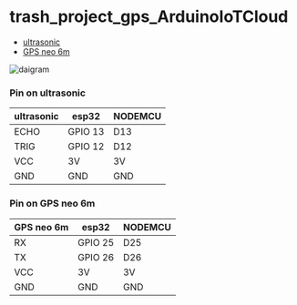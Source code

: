 # trash_project_gps_ArduinoIoTCloud

- [ultrasonic](#Pin-on-ultrasonic)
- [GPS neo 6m](#Pin-on-GPS-neo-6m)

![daigram](https://cdn.discordapp.com/attachments/810756128295354419/1103136999294107658/image.png)

### Pin on ultrasonic

| ultrasonic | esp32   | NODEMCU |
| ---------- | ------- | ------- |
| ECHO       | GPIO 13 | D13     |
| TRIG       | GPIO 12 | D12     |
| VCC        | 3V      | 3V      |
| GND        | GND     | GND     |

### Pin on GPS neo 6m

| GPS neo 6m | esp32   | NODEMCU |
| ---------- | ------- | ------- |
| RX         | GPIO 25 | D25     |
| TX         | GPIO 26 | D26     |
| VCC        | 3V      | 3V      |
| GND        | GND     | GND     |

